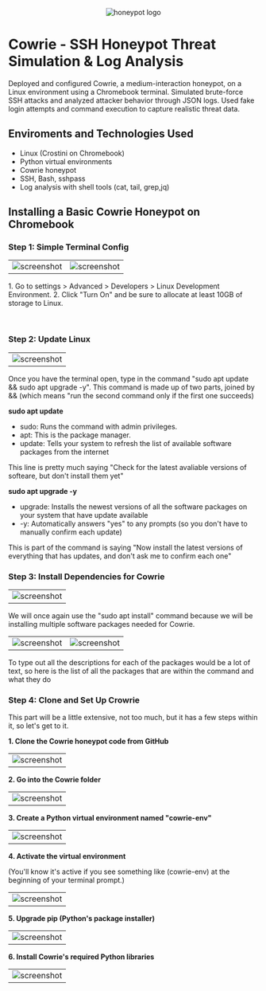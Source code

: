 

<p align="center">
<img src="https://i.imgur.com/SpP6fsr.png" alt="honeypot logo"/>
</p>

<h1>Cowrie - SSH Honeypot Threat Simulation &amp; Log Analysis </h1>
  <p>
Deployed and configured Cowrie, a medium-interaction honeypot, on a Linux environment using a Chromebook terminal. Simulated brute-force SSH attacks and analyzed attacker behavior through JSON logs. Used fake login attempts and command execution to capture realistic threat data.
  </p>

<h2>Enviroments and Technologies Used</h2>

- Linux (Crostini on Chromebook)
- Python virtual environments
- Cowrie honeypot
- SSH, Bash, sshpass
- Log analysis with shell tools (cat, tail, grep,jq)

<h2>Installing a Basic Cowrie Honeypot on Chromebook</h2>
<h3>Step 1: Simple Terminal Config</h3>
<table>
  <tr>
    <td>
      <img src="https://i.imgur.com/fJjQzvI.png" alt="screenshot"/>
    </td>
    <td>
      <img src="https://i.imgur.com/ov4a8q1.png" alt="screenshot"/>
    </td>
  </tr>
</table>
<p>
  1. Go to settings > Advanced > Developers > Linux Development Environment.
  2. Click "Turn On" and be sure to allocate at least 10GB of storage to Linux.
</p>
<br>
<h3>Step 2: Update Linux</h3>
<table>
  <tr>
    <td>
      <img src="https://i.imgur.com/KUOiw3u.png" alt="screenshot"/>
    </td>
  </tr>
</table>
<p>
  Once you have the terminal open, type in the command "sudo apt update && sudo apt upgrade -y". This command is made up of two parts, joined by && (which means "run the second command only if the first one succeeds)
</p>
  <strong>sudo apt update</strong>
  
  - sudo: Runs the command with admin privileges.
  - apt: This is the package manager.
  - update: Tells your system to refresh the list of available software packages from the internet 
  <p>This line is pretty much saying "Check for the latest avaliable versions of softeare, but don't install them yet"</p>
  <strong>sudo apt upgrade -y</strong>

  - upgrade: Installs the newest versions of all the software packages on your system that have update available
  - -y: Automatically answers "yes" to any prompts (so you don't have to manually confirm each update)
  <p>This is part of the command is saying "Now install the latest versions of everything that has updates, and don't ask me to confirm each one"</p>
  <h3>Step 3: Install Dependencies for Cowrie</h3>
  <table>
    <tr>
      <td>
        <img src="https://i.imgur.com/aqnrfa6.png" alt="screenshot"/>
      </td>
    </tr>
  </table>
<p>
  We will once again use the "sudo apt install" command because we will be installing  multiple software packages needed for Cowrie.
</p>
<table>
  <tr>
    <td>
      <img src="https://i.imgur.com/8Dz5x4i.png" alt="screenshot"/>
    </td>
    <td>
      <img src="https://i.imgur.com/SjJ2kMb.png" alt="screenshot"/>
    </td>
  </tr>
</table>
<p>To type out all the descriptions for each of the packages would be a lot of text, so here is the list of all the packages that are within the command and what they do</p>
<h3>Step 4: Clone and Set Up Crowrie</h3>
<p>This part will be a little extensive, not too much, but it has a few steps within it, so let's get to it.</p>
<strong>1. Clone the Cowrie honeypot code from GitHub</strong>
<table>
  <tr>
    <td>
      <img src="https://i.imgur.com/hnF35z7.png" alt="screenshot"/>
    </td>
  </tr>
</table>
<strong>2. Go into the Cowrie folder</strong>
<table>
  <tr>
    <td>
      <img src="https://i.imgur.com/Hk999PO.png" alt="screenshot"/>
    </td>
  </tr>
</table>
<strong>3. Create a Python virtual environment named "cowrie-env"</strong>
<table>
  <tr>
    <td>
      <img src="https://i.imgur.com/EeMept9.png" alt="screenshot"/>
    </td>
  </tr>
</table>
<strong>4. Activate the virtual environment</strong>
<table>
  <tr>
    <td>
      <img src="https://i.imgur.com/f4fFQ9p.png" alt="screenshot"/>
    </td>
  </tr>
  <p>(You'll know it's active if you see something like (cowrie-env) at the beginning of your terminal prompt.)</p>
</table>
<strong>5. Upgrade pip (Python's package installer)</strong>
<table>
  <tr>
    <td>
      <img src="https://i.imgur.com/tLbfTXa.png" alt="screenshot"/>
    </td>
  </tr>
</table>
<strong>6. Install Cowrie's required Python libraries</strong>
<table>
  <tr>
    <td>
      <img src="https://i.imgur.com/M0ycOvX.png" alt="screenshot"/>
    </td>
  </tr>
</table>
